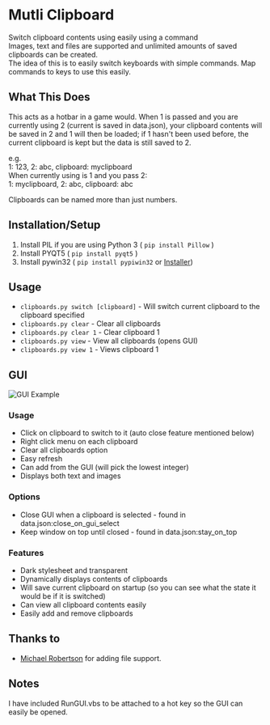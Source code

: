 # Mutli Clipboard
Switch clipboard contents using easily using a command<br />
Images, text and files are supported and unlimited amounts of saved clipboards can be created.<br />
The idea of this is to easily switch keyboards with simple commands. Map commands to keys to use this easily.

## What This Does
This acts as a hotbar in a game would. When 1 is passed and you are currently using 2 (current is saved in data.json), your clipboard contents will be saved in 2 and 1 will then be loaded; if 1 hasn't been used before, the current clipboard is kept but the data is still saved to 2.

e.g.<br />
1: 123, 2: abc, clipboard: myclipboard<br />
When currently using is 1 and you pass 2:<br />
1: myclipboard, 2: abc, clipboard: abc

Clipboards can be named more than just numbers.

## Installation/Setup
1. Install PIL if you are using Python 3 ( `pip install Pillow` )
2. Install PYQT5 ( `pip install pyqt5` )
3. Install pywin32 ( `pip install pypiwin32` or [Installer](https://sourceforge.net/projects/pywin32/files/pywin32/))

## Usage
* `clipboards.py switch [clipboard]` - Will switch current clipboard to the clipboard specified
* `clipboards.py clear` - Clear all clipboards
* `clipboards.py clear 1` - Clear clipboard 1
* `clipboards.py view` - View all clipboards (opens GUI)
* `clipboards.py view 1` - Views clipboard 1

## GUI

![GUI Example](https://raw.githubusercontent.com/brentvollebregt/mutli-clipboard/master/images/GUI_Example.jpg "GUI Example")

### Usage
* Click on clipboard to switch to it (auto close feature mentioned below)
* Right click menu on each clipboard
* Clear all clipboards option
* Easy refresh
* Can add from the GUI (will pick the lowest integer)
* Displays both text and images

### Options
* Close GUI when a clipboard is selected - found in data.json:close_on_gui_select
* Keep window on top until closed - found in data.json:stay_on_top

### Features
* Dark stylesheet and transparent
* Dynamically displays contents of clipboards
* Will save current clipboard on startup (so you can see what the state it would be if it is switched)
* Can view all clipboard contents easily
* Easily add and remove clipboards

## Thanks to
* [Michael Robertson](https://github.com/MBRobertson) for adding file support.

## Notes
I have included RunGUI.vbs to be attached to a hot key so the GUI can easily be opened.
